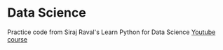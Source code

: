 # Data Science

Practice code from Siraj Raval's Learn Python for Data Science [Youtube course](https://www.youtube.com/playlist?list=PL2-dafEMk2A6QKz1mrk1uIGfHkC1zZ6UU)
